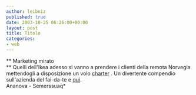 ```yaml
---
author: leibniz
published: true
date: 2003-10-25 06:26:00+00:00
layout: post
title: Titolo
categories:
- web
---
```


 **   Marketing mirato   
** Quelli dell'Ikea adesso si vanno a prendere i clienti della remota Norvegia mettendogli a disposizione un volo  [ charter](http://www.ananova.com/news/story/sm_831882.html?menu=news.quirkies) . Un divertente compendio sull'azienda del fai-da-te e  [ qui](http://semerssuaq.splinder.it/1066906965#789058).   
Ananova - Semerssuaq*
